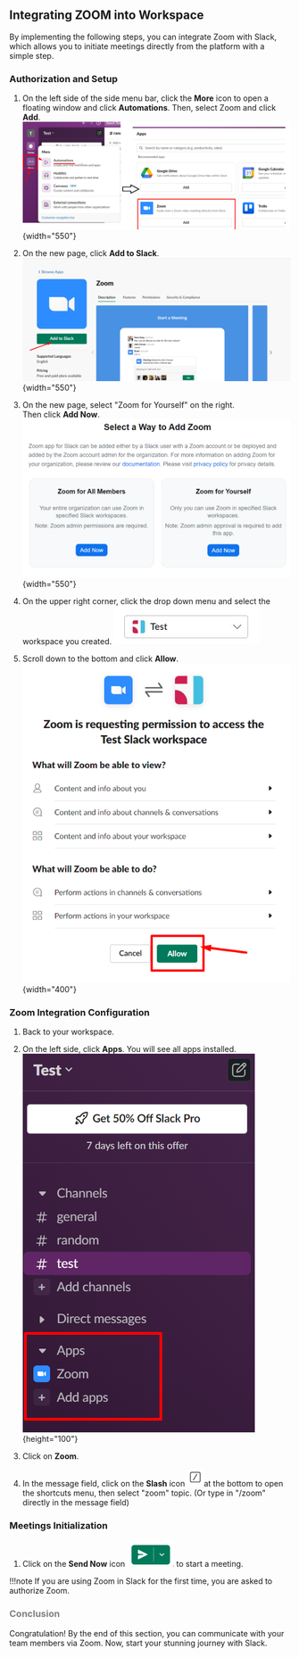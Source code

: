 <br>

## Integrating ZOOM into Workspace

By implementing the following steps, you can integrate Zoom with Slack, which allows you to initiate meetings directly from the platform with a simple step.

### Authorization and Setup

1. On the left side of the side menu bar, click the **More** icon to open a floating window and click **Automations**. Then, select Zoom and click **Add**.  
    ![find zoom](.\images\find_zoom.png){width="550"}

2. On the new page, click **Add to Slack**.  
    ![add to slack](.\images\add_to_slack.png){width="550"}

3. On the new page, select "Zoom for Yourself" on the right.  
Then click **Add Now**.  
    ![add to slack](.\images\zoom_ways.png){width="550"}  

4. On the upper right corner, click the drop down menu and select the workspace you created.
    ![choose workspace](.\images\choose_workspace.jpg)

5. Scroll down to the bottom and click **Allow**.  
    ![allow add](.\images\apply_allow.png){width="400"}

### Zoom Integration Configuration

1. Back to your workspace.

2. On the left side, click **Apps**. You will see all apps installed.  
    ![apps](.\images\apps_installed.png){height="100"}

3. Click on **Zoom**.

4. In the message field, click on the **Slash** icon ![slash_icon](.\images\slash_icon.png)at the bottom to open the shortcuts menu, then select "zoom" topic. (Or type in "/zoom" directly in the message field)

### Meetings Initialization

1. Click on the **Send Now** icon ![send_icon](.\images\send_icon.png) to start a meeting.  

!!!note
    If you are using Zoom in Slack for the first time, you are asked to authorize Zoom.

    
### <span style="color:grey"> Conclusion </span>  

Congratulation! By the end of this section, you can communicate with your team members via Zoom. Now, start your stunning journey with Slack.

